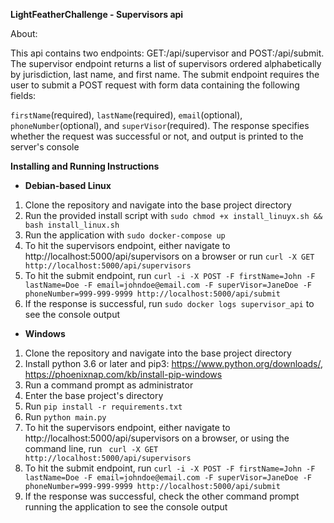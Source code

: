 **LightFeatherChallenge - Supervisors api**

About:

This api contains two endpoints: GET:/api/supervisor and POST:/api/submit. The supervisor endpoint returns a list of supervisors ordered alphabetically by jurisdiction, last name, and first name. The submit endpoint requires the user to submit a POST request with form data containing the following fields:

`firstName`(required), `lastName`(required), `email`(optional), `phoneNumber`(optional), and `superVisor`(required).
The response specifies whether the request was successful or not, and output is printed to the server's console

**Installing and Running Instructions**

* **Debian-based Linux**
1. Clone the repository and navigate into the base project directory
2. Run the provided install script with `sudo chmod +x install_linuyx.sh && bash install_linux.sh`
3. Run the application with `sudo docker-compose up`
4. To hit the supervisors endpoint, either navigate to http://localhost:5000/api/supervisors on a browser or run
`curl -X GET http://localhost:5000/api/supervisors`
5. To hit the submit endpoint, run `curl -i -X POST -F firstName=John -F lastName=Doe -F email=johndoe@email.com -F superVisor=JaneDoe -F phoneNumber=999-999-9999 http://localhost:5000/api/submit`
6. If the response is successful, run `sudo docker logs supervisor_api` to see the console output

* **Windows**
1. Clone the repository and navigate into the base project directory
2. Install python 3.6 or later and pip3: https://www.python.org/downloads/, https://phoenixnap.com/kb/install-pip-windows
3. Run a command prompt as administrator
4. Enter the base project's directory
5. Run `pip install -r requirements.txt`
6. Run `python main.py`
7. To hit the supervisors endpoint, either navigate to http://localhost:5000/api/supervisors on a browser, or using the command line, run
    ` curl -X GET http://localhost:5000/api/supervisors`
8. To hit the submit endpoint, run `curl -i -X POST -F firstName=John -F lastName=Doe -F email=johndoe@email.com -F superVisor=JaneDoe -F phoneNumber=999-999-9999 http://localhost:5000/api/submit`
9. If the response was successful, check the other command prompt running the application to see the console output
